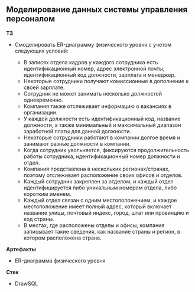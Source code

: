## Моделирование данных системы управления персоналом

**ТЗ**

- Смоделировать ER-диаграмму физического уровня с учетом следующих условий:
  
  - В записях отдела кадров у каждого сотрудника есть идентификационный номер, адрес электронной почты, идентификационный код должности, зарплата и менеджер.
  - Некоторые сотрудники получают комиссионные в дополнение к своей зарплате.
  - Сотрудник не может занимать несколько должностей одновременно.
  - Компания также отслеживает информацию о вакансиях в организации.
  - У каждой должности есть идентификационный код, название должности, а также минимальный и максимальный диапазон заработной платы для данной должности.
  - Некоторые сотрудники работают в компании долгое время и занимают разные должности в компании.
  - Когда сотрудник увольняется, фиксируются продолжительность работы сотрудника, идентификационный номер должности и отдел.
  - Компания представлена в нескольких регионах/странах, поэтому отслеживает расположение своих офисов и отделов.
  - Каждый сотрудник закреплен за отделом, и каждый отдел идентифицируется либо уникальным номером отдела, либо коротким именем.
  - Каждый отдел связан с одним местоположением, и каждое местоположение имеет полный адрес, который включает название улицы, почтовый индекс, город, штат или провинцию и код страны.
  - В местах, где расположены отделы и офисы, компания записывает такие сведения, как название страны и регион, в котором расположена страна.


**Артефакты**

- ER-диаграмма физического уровня
 
**Стек**
- DrawSQL
